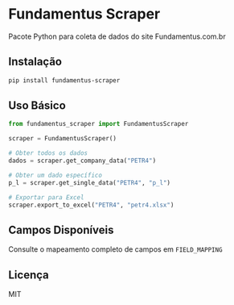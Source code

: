 # Fundamentus Scraper

Pacote Python para coleta de dados do site Fundamentus.com.br

## Instalação

```bash
pip install fundamentus-scraper
```

## Uso Básico

```python
from fundamentus_scraper import FundamentusScraper

scraper = FundamentusScraper()

# Obter todos os dados
dados = scraper.get_company_data("PETR4")

# Obter um dado específico
p_l = scraper.get_single_data("PETR4", "p_l")

# Exportar para Excel
scraper.export_to_excel("PETR4", "petr4.xlsx")
```

## Campos Disponíveis

Consulte o mapeamento completo de campos em `FIELD_MAPPING`

## Licença

MIT